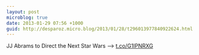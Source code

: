 ```yaml
---
layout: post
microblog: true
date: 2013-01-29 07:56 +1000
guid: http://desparoz.micro.blog/2013/01/28/t296013977840922624.html
---
```

JJ Abrams to Direct the Next Star Wars ⟶ [t.co/G1lPNRXG](http://t.co/G1lPNRXG)
